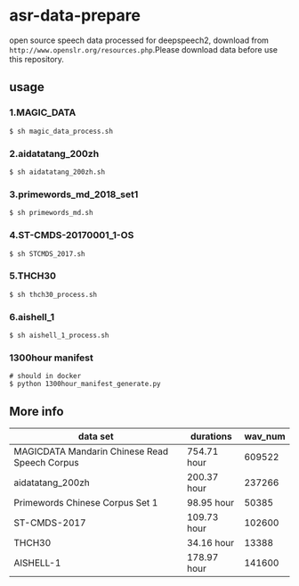 # asr-data-prepare
open source speech data processed for deepspeech2, download from `http://www.openslr.org/resources.php`.Please download data before 
use this repository.

## usage

### 1.MAGIC_DATA

```
$ sh magic_data_process.sh
```

### 2.aidatatang_200zh

```
$ sh aidatatang_200zh.sh
```

### 3.primewords_md_2018_set1

```
$ sh primewords_md.sh
```

### 4.ST-CMDS-20170001_1-OS

```
$ sh STCMDS_2017.sh
```

### 5.THCH30

```
$ sh thch30_process.sh
```

### 6.aishell_1

```
$ sh aishell_1_process.sh
```

### 1300hour manifest

```
# should in docker
$ python 1300hour_manifest_generate.py
```

## More info

|data set|durations|wav_num|
|--|--|--|
|MAGICDATA Mandarin Chinese Read Speech Corpus|754.71 hour|609522|
|aidatatang_200zh|200.37 hour|237266|
|Primewords Chinese Corpus Set 1|98.95 hour|50385|
|ST-CMDS-2017|109.73 hour|102600|
|THCH30|34.16 hour|13388|
|AISHELL-1|178.97 hour|141600|

